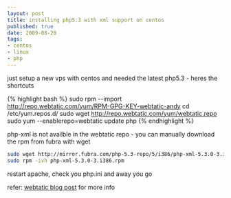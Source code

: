 ```yaml
--- 
layout: post
title: installing php5.3 with xml support on centos
published: true
date: 2009-08-20
tags: 
- centos
- linux
- php
---
```


just setup a new vps with centos and needed the latest php5.3 - heres the shortcuts

{% highlight bash %}
sudo rpm --import http://repo.webtatic.com/yum/RPM-GPG-KEY-webtatic-andy
cd /etc/yum.repos.d/
sudo wget http://repo.webtatic.com/yum/webtatic.repo
sudo yum --enablerepo=webtatic update php
{% endhighlight %}

php-xml is not availble in the webtatic repo - you can manually download the rpm from fubra with wget

```bash
sudo wget http://mirror.fubra.com/php-5.3-repo/5/i386/php-xml-5.3.0-3.i386.rpm
sudo rpm -ivh php-xml-5.3.0-3.i386.rpm
```

restart apache, check you php.ini and away you go

refer: [webtatic blog post](http://www.webtatic.com/blog/2009/06/php-530-on-centos-5/) for more info
